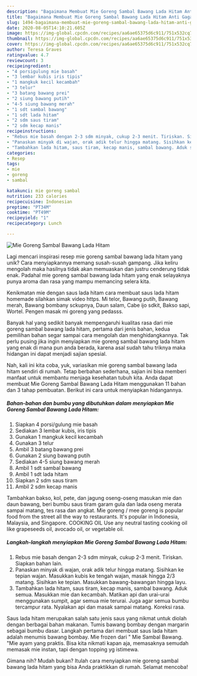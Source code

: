 ```yaml
---
description: "Bagaimana Membuat Mie Goreng Sambal Bawang Lada Hitam Anti Gagal"
title: "Bagaimana Membuat Mie Goreng Sambal Bawang Lada Hitam Anti Gagal"
slug: 1494-bagaimana-membuat-mie-goreng-sambal-bawang-lada-hitam-anti-gagal
date: 2020-08-05T14:10:21.605Z
image: https://img-global.cpcdn.com/recipes/aa6ae65375d6c911/751x532cq70/mie-goreng-sambal-bawang-lada-hitam-foto-resep-utama.jpg
thumbnail: https://img-global.cpcdn.com/recipes/aa6ae65375d6c911/751x532cq70/mie-goreng-sambal-bawang-lada-hitam-foto-resep-utama.jpg
cover: https://img-global.cpcdn.com/recipes/aa6ae65375d6c911/751x532cq70/mie-goreng-sambal-bawang-lada-hitam-foto-resep-utama.jpg
author: Teresa Graves
ratingvalue: 4.7
reviewcount: 3
recipeingredient:
- "4 porsigulung mie basah"
- "3 lembar kubis iris tipis"
- "1 mangkuk kecil kecambah"
- "3 telur"
- "3 batang bawang prei"
- "2 siung bawang putih"
- "4-5 siung bawang merah"
- "1 sdt sambal bawang"
- "1 sdt lada hitam"
- "2 sdm saus tiram"
- "2 sdm kecap manis"
recipeinstructions:
- "Rebus mie basah dengan 2-3 sdm minyak, cukup 2-3 menit. Tiriskan. Siapkan bahan lain."
- "Panaskan minyak di wajan, orak adik telur hingga matang. Sisihkan ke tepian wajan. Masukkan kubis ke tengah wajan, masak hingga 2/3 matang. Sisihkan ke tepian. Masukkan bawang-bawangan hingga layu."
- "Tambahkan lada hitam, saus tiram, kecap manis, sambal bawang. Aduk semua. Masukkan mie dan kecambah. Matikan api dan urai-urai menggunakan sumpit, agar semua mie terurai. Juga agar semua bumbu tercampur rata. Nyalakan api dan masak sampai matang. Koreksi rasa."
categories:
- Resep
tags:
- mie
- goreng
- sambal

katakunci: mie goreng sambal 
nutrition: 233 calories
recipecuisine: Indonesian
preptime: "PT34M"
cooktime: "PT49M"
recipeyield: "1"
recipecategory: Lunch

---
```



![Mie Goreng Sambal Bawang Lada Hitam](https://img-global.cpcdn.com/recipes/aa6ae65375d6c911/751x532cq70/mie-goreng-sambal-bawang-lada-hitam-foto-resep-utama.jpg)

Lagi mencari inspirasi resep mie goreng sambal bawang lada hitam yang unik? Cara menyiapkannya memang susah-susah gampang. Jika keliru mengolah maka hasilnya tidak akan memuaskan dan justru cenderung tidak enak. Padahal mie goreng sambal bawang lada hitam yang enak selayaknya punya aroma dan rasa yang mampu memancing selera kita.

Kenikmatan mie dengan saus lada hitam cara membuat saus lada hitam homemade silahkan simak video https. Mi telor, Bawang putih, Bawang merah, Bawang bombany sckupnya, Daun salam, Cabe ijo sdkit, Bakso sapi, Wortel. Pengen masak mi goreng yang pedasss.

Banyak hal yang sedikit banyak mempengaruhi kualitas rasa dari mie goreng sambal bawang lada hitam, pertama dari jenis bahan, kedua pemilihan bahan segar sampai cara mengolah dan menghidangkannya. Tak perlu pusing jika ingin menyiapkan mie goreng sambal bawang lada hitam yang enak di mana pun anda berada, karena asal sudah tahu triknya maka hidangan ini dapat menjadi sajian spesial.


Nah, kali ini kita coba, yuk, variasikan mie goreng sambal bawang lada hitam sendiri di rumah. Tetap berbahan sederhana, sajian ini bisa memberi manfaat untuk membantu menjaga kesehatan tubuh kita. Anda dapat membuat Mie Goreng Sambal Bawang Lada Hitam menggunakan 11 bahan dan 3 tahap pembuatan. Berikut ini cara untuk menyiapkan hidangannya.

<!--inarticleads1-->

##### Bahan-bahan dan bumbu yang dibutuhkan dalam menyiapkan Mie Goreng Sambal Bawang Lada Hitam:

1. Siapkan 4 porsi/gulung mie basah
1. Sediakan 3 lembar kubis, iris tipis
1. Gunakan 1 mangkuk kecil kecambah
1. Gunakan 3 telur
1. Ambil 3 batang bawang prei
1. Gunakan 2 siung bawang putih
1. Sediakan 4-5 siung bawang merah
1. Ambil 1 sdt sambal bawang
1. Ambil 1 sdt lada hitam
1. Siapkan 2 sdm saus tiram
1. Ambil 2 sdm kecap manis


Tambahkan bakso, kol, pete, dan jagung oseng-oseng masukan mie dan daun bawang, beri bumbu saus tiram garam gula dan lada oseng merata sampai matang, tes rasa dan angkat. Mie goreng / mee goreng is popular food from the street all the way to restaurants. It&#39;s popular in Indonesia, Malaysia, and Singapore. COOKING OIL Use any neutral tasting cooking oil like grapeseeds oil, avocado oil, or vegetable oil. 

<!--inarticleads2-->

##### Langkah-langkah menyiapkan Mie Goreng Sambal Bawang Lada Hitam:

1. Rebus mie basah dengan 2-3 sdm minyak, cukup 2-3 menit. Tiriskan. Siapkan bahan lain.
1. Panaskan minyak di wajan, orak adik telur hingga matang. Sisihkan ke tepian wajan. Masukkan kubis ke tengah wajan, masak hingga 2/3 matang. Sisihkan ke tepian. Masukkan bawang-bawangan hingga layu.
1. Tambahkan lada hitam, saus tiram, kecap manis, sambal bawang. Aduk semua. Masukkan mie dan kecambah. Matikan api dan urai-urai menggunakan sumpit, agar semua mie terurai. Juga agar semua bumbu tercampur rata. Nyalakan api dan masak sampai matang. Koreksi rasa.


Saus lada hitam merupakan salah satu jenis saus yang nikmat untuk diolah dengan berbagai bahan makanan. Tumis bawang bombay dengan margarin sebagai bumbu dasar. Langkah pertama dari membuat saus lada hitam adalah menumis bawang bombay. Mie frozen dari &#34; Mie Sambal Bawang. &#34;Mie ayam yang praktis. Bisa kita nikmati kapan aja, memasaknya semudah memasak mie instan, tapi dengan topping yg istimewa. 

Gimana nih? Mudah bukan? Itulah cara menyiapkan mie goreng sambal bawang lada hitam yang bisa Anda praktikkan di rumah. Selamat mencoba!
